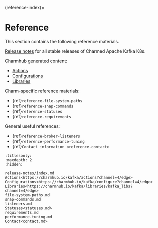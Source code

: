 (reference-index)=
# Reference

This section contains the following reference materials.

[Release notes](reference-release-notes-index) for all stable releases of Charmed Apache Kafka K8s.

Charmhub generated content:

* [Actions](https://charmhub.io/kafka/actions?channel=4/edge)
* [Configurations](https://charmhub.io/kafka/configure?channel=4/edge)
* [Libraries](https://charmhub.io/kafka/libraries/kafka_libs?channel=4/edge)

Charm-specific reference materials:

* {ref}`reference-file-system-paths`
* {ref}`reference-snap-commands`
* {ref}`reference-statuses`
* {ref}`reference-requirements`

General useful references:

* {ref}`reference-broker-listeners`
* {ref}`reference-performance-tuning`
* {ref}`Contact information <reference-contact>`

```{toctree}
:titlesonly:
:maxdepth: 2
:hidden:

release-notes/index.md
Actions<https://charmhub.io/kafka/actions?channel=4/edge>
Configurations<https://charmhub.io/kafka/configure?channel=4/edge>
Libraries<https://charmhub.io/kafka/libraries/kafka_libs?channel=4/edge>
file-system-paths.md
snap-commands.md
listeners.md
Statuses<statuses.md>
requirements.md
performance-tuning.md
Contact<contact.md>
```
